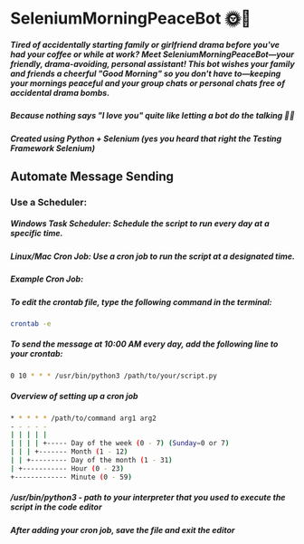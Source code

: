 # SeleniumMorningPeaceBot 🌞🤖

##### Tired of accidentally starting family or girlfriend drama before you've had your coffee or while at work? Meet SeleniumMorningPeaceBot—your friendly, drama-avoiding, personal assistant! This bot wishes your family and friends a cheerful "Good Morning" so you don't have to—keeping your mornings peaceful and your group chats or personal chats free of accidental drama bombs.

##### Because nothing says "I love you" quite like letting a bot do the talking 🌅😂

##### Created using Python + Selenium (yes you heard that right the Testing Framework Selenium)

## Automate Message Sending

### Use a Scheduler:
##### Windows Task Scheduler: Schedule the script to run every day at a specific time.
##### Linux/Mac Cron Job: Use a cron job to run the script at a designated time.
##### Example Cron Job:
##### To edit the crontab file, type the following command in the terminal:
```bash
crontab -e
```
##### To send the message at 10:00 AM every day, add the following line to your crontab:
```bash
0 10 * * * /usr/bin/python3 /path/to/your/script.py
```
##### Overview of setting up a cron job 
```bash
* * * * * /path/to/command arg1 arg2
- - - - -
| | | | |
| | | | +----- Day of the week (0 - 7) (Sunday=0 or 7)
| | | +------- Month (1 - 12)
| | +--------- Day of the month (1 - 31)
| +----------- Hour (0 - 23)
+------------- Minute (0 - 59)
```
##### /usr/bin/python3 - path to your interpreter that you used to execute the script in the code editor 
##### After adding your cron job, save the file and exit the editor
